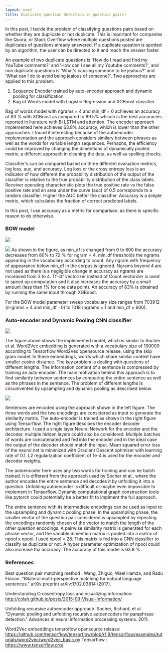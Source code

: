 ```yaml
---
layout: post
title: Duplicate question detection in question pairs!
---
```

In this post, I tackle the problem of classifying questions pairs based on whether they are duplicate or not duplicate. This is important for companies like Quora, or Stack Overflow where multiple questions posted are duplicates of questions already answered. If a duplicate question is spotted by an algorithm, the user can be directed to it and reach the answer faster.

An example of two duplicate questions is 'How do I read and find my YouTube comments?' and 'How can I see all my Youtube comments?', and non duplicate questions is 'What's causing someone to be jealous?' and 'What can I do to avoid being jealous of someone?'.
Two approaches are applied to this problem:

1. Sequence Encoder trained by auto-encoder approach and dynamic pooling for classification
2. Bag of Words model with Logistic Regression and XGBoost classifier

Bag of words model with ngrams = 4 and min_df = 0 achieves an accuracy of 83 % with XGBoost as compared to 89.5% whicch is the best accuracies reported in literature with Bi LSTM and attention. The encoder approach implemented here achieves 63.8% accuracy, which is lower than the other approaches. I found it interesting because of the autoencoder implementation and the approach considers similary between phrases as well as the words for variable length sequences. Perhaphs, the efficiency could be improved by changing the dimentions of dynamically pooled matrix, a different approach in cleaning the data, as well as spelling checks. 

Classifier's can be compared based on three different evaluation metrics, log loss, auc, and accuracy. Log loss or the cross entropy loss is an indicator of how different the probability distribution of the output of the classifier is relative to the true probability distribution of the class labels.  Receiver operating characteristic plots the true positive rate vs the false positive rate and an area under the curve (auc) of 0.5 corresponds to a random classifier. Higher the AUC better the classifier. Accuracy is a simple metric, which calculates the fraction of correct predicted labels.

In this post, I use accuracy as a metric for comparison, as there is specific reason to do otherwise. 

### BOW model
![](https://i.imgur.com/2WqypTt.png)

![](https://i.imgur.com/GinMnKJ.png)
As shown in the figure, as min_df is changed from 0 to 600 the accuracy decreases from 80% to 72 % for ngram = 4. min_df thresholds the ngrams appearing in the vocabulary according to count. Any ngram with frequency of appearance below min_df in the corpus is ignored. Ngrams beyond 4 are not used as there is a negligible change in accuracy as ngrams are increased from 3 to 4. Tf-idf vectorizer instead of Count vectorizer is used to speed up computation and it also increases the accuracy by a small amount (less than 1% for one data point). An accuracy of 83% is obtained by running the same input through XGBoost.

For the BOW model parameter sweep vocabulary size ranges from 703912 (n-grams = 4 and min_df =0) to 1018 (ngrams = 1 and min_df = 600).



### Auto-encoder and Dynamic Pooling CNN classifier

![](https://i.imgur.com/XLKpKab.png)

The figure above shows the implemented model, which is similar to Socher et al. Word2Vec embedding is generated with a vocabulary size of 100000 according to Tensorflow Word2Vec opensource release, using the skip gram model. In these embeddings, words which share similar context have smaller cosine distance. The key problem is dealing with questions of different lengths. The information content of a sentence is compressed by training an auto encoder. The main motivation behind this approach is to find similarity between sentences by comparing the entire sentence as well as the phrases in the sentence. The problem of different lengths is circumvented by upsampling and dynamic pooling as described below.

![](https://i.imgur.com/59WshFu.png)

Sentences are encoded using the approach shown in the left figure. The three words and the two encodings are considered as input to generate the similarity matrix. The auto-encoder is trained as shown in the right figure using Tensorflow. The right figure descibes the encoder decoder architecture. I used a single layer Neural Network for the encoder and the decoder, multiple hidden layers could also be considered. Multiple batches of words are concatenated and fed into the encoder and in the ideal case the output of the decoder should match the input. Mean squared error loss of the neural net is minimized with Gradient Descent optimizer with learning rate of 0.1. L2 regularization coefficient of 1e-4 is used for the encoder and decoder weights. 

The autoencoder here uses any two words for training and can be batch trained. It is different from the approach used by Socher et al., where the author encodes the entire sentence and decodes it by unfolding it into a question. Unfolding autoencoder is difficult or maybe even impossible to implement in Tensorflow. Dynamic computational graph construction tools like pytorch could potentially be a better fit to implment the full approach. 

The entire sentence with its intermediate encodings can be used as input to the upsampling and dynamic pooling phase. In the upsampling phase, the smaller vector of the question pair considered is upsampled by repeating the encodings randomly chosen of the vector to match the length of the other question encodings. A pairwise similarity matrix is generated for each phrase vector, and the variable dimention matrix is pooled into a matrix of npool x npool. I used npool = 28. This matrix is fed into a CNN classifier to classify as duplicate or not. A hyper parameter optimization of npool could also increase tha accuracy. The accuracy of this model is 63.8 % .


### References

Best question pair matching method : Wang, Zhiguo, Wael Hamza, and Radu Florian. "Bilateral multi-perspective matching for natural language sentences." arXiv preprint arXiv:1702.03814 (2017).

Understanding Crossentropy loss and visualizing information: http://colah.github.io/posts/2015-09-Visual-Information/

Unfolding recursive autoencoder approach :Socher, Richard, et al. "Dynamic pooling and unfolding recursive autoencoders for paraphrase detection." Advances in neural information processing systems. 2011.

Word2Vec embeddings tensroflow opensource release:
https://github.com/tensorflow/tensorflow/blob/r1.9/tensorflow/examples/tutorials/word2vec/word2vec_basic.py
Tensorflow : https://www.tensorflow.org/
